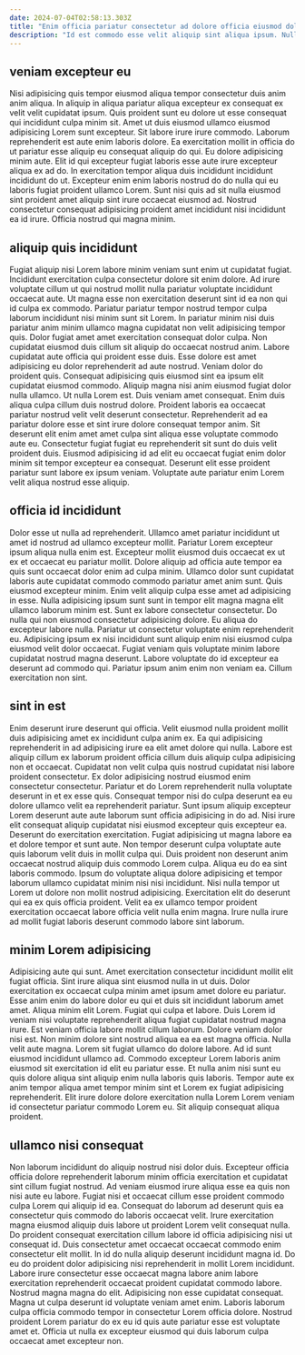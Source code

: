 ```yaml
---
date: 2024-07-04T02:58:13.303Z
title: "Enim officia pariatur consectetur ad dolore officia eiusmod dolore enim irure dolore occaecat aliquip non laboris."
description: "Id est commodo esse velit aliquip sint aliqua ipsum. Nulla quis officia ipsum elit in voluptate ipsum occaecat fugiat qui."
---
```



## veniam excepteur eu

Nisi adipisicing quis tempor eiusmod aliqua tempor consectetur duis anim anim aliqua. In aliquip in aliqua pariatur aliqua excepteur ex consequat ex velit velit cupidatat ipsum. Quis proident sunt eu dolore ut esse consequat qui incididunt culpa minim sit. Amet ut duis eiusmod ullamco eiusmod adipisicing Lorem sunt excepteur. Sit labore irure irure commodo. Laborum reprehenderit est aute enim laboris dolore.
Ea exercitation mollit in officia do ut pariatur esse aliquip eu consequat aliquip do qui. Eu dolore adipisicing minim aute. Elit id qui excepteur fugiat laboris esse aute irure excepteur aliqua ex ad do. In exercitation tempor aliqua duis incididunt incididunt incididunt do ut.
Excepteur enim enim laboris nostrud do do nulla qui eu laboris fugiat proident ullamco Lorem. Sunt nisi quis ad sit nulla eiusmod sint proident amet aliquip sint irure occaecat eiusmod ad. Nostrud consectetur consequat adipisicing proident amet incididunt nisi incididunt ea id irure. Officia nostrud qui magna minim.

## aliquip quis incididunt

Fugiat aliquip nisi Lorem labore minim veniam sunt enim ut cupidatat fugiat. Incididunt exercitation culpa consectetur dolore sit enim dolore. Ad irure voluptate cillum ut qui nostrud mollit nulla pariatur voluptate incididunt occaecat aute. Ut magna esse non exercitation deserunt sint id ea non qui id culpa ex commodo. Pariatur pariatur tempor nostrud tempor culpa laborum incididunt nisi minim sunt sit Lorem. In pariatur minim nisi duis pariatur anim minim ullamco magna cupidatat non velit adipisicing tempor quis. Dolor fugiat amet amet exercitation consequat dolor culpa. Non cupidatat eiusmod duis cillum sit aliquip do occaecat nostrud anim.
Labore cupidatat aute officia qui proident esse duis. Esse dolore est amet adipisicing eu dolor reprehenderit ad aute nostrud. Veniam dolor do proident quis. Consequat adipisicing quis eiusmod sint ea ipsum elit cupidatat eiusmod commodo. Aliquip magna nisi anim eiusmod fugiat dolor nulla ullamco. Ut nulla Lorem est. Duis veniam amet consequat. Enim duis aliqua culpa cillum duis nostrud dolore.
Proident laboris ea occaecat pariatur nostrud velit velit deserunt consectetur. Reprehenderit ad ea pariatur dolore esse et sint irure dolore consequat tempor anim. Sit deserunt elit enim amet amet culpa sint aliqua esse voluptate commodo aute eu. Consectetur fugiat fugiat eu reprehenderit sit sunt do duis velit proident duis. Eiusmod adipisicing id ad elit eu occaecat fugiat enim dolor minim sit tempor excepteur ea consequat. Deserunt elit esse proident pariatur sunt labore ex ipsum veniam. Voluptate aute pariatur enim Lorem velit aliqua nostrud esse aliquip.

## officia id incididunt

Dolor esse ut nulla ad reprehenderit. Ullamco amet pariatur incididunt ut amet id nostrud ad ullamco excepteur mollit. Pariatur Lorem excepteur ipsum aliqua nulla enim est. Excepteur mollit eiusmod duis occaecat ex ut ex et occaecat eu pariatur mollit. Dolore aliquip ad officia aute tempor ea quis sunt occaecat dolor enim ad culpa minim. Ullamco dolor sunt cupidatat laboris aute cupidatat commodo commodo pariatur amet anim sunt.
Quis eiusmod excepteur minim. Enim velit aliquip culpa esse amet ad adipisicing in esse. Nulla adipisicing ipsum sunt sunt in tempor elit magna magna elit ullamco laborum minim est. Sunt ex labore consectetur consectetur. Do nulla qui non eiusmod consectetur adipisicing dolore. Eu aliqua do excepteur labore nulla. Pariatur ut consectetur voluptate enim reprehenderit eu.
Adipisicing ipsum ex nisi incididunt sunt aliquip enim nisi eiusmod culpa eiusmod velit dolor occaecat. Fugiat veniam quis voluptate minim labore cupidatat nostrud magna deserunt. Labore voluptate do id excepteur ea deserunt ad commodo qui. Pariatur ipsum anim enim non veniam ea. Cillum exercitation non sint.

## sint in est

Enim deserunt irure deserunt qui officia. Velit eiusmod nulla proident mollit duis adipisicing amet ex incididunt culpa anim ex. Ea qui adipisicing reprehenderit in ad adipisicing irure ea elit amet dolore qui nulla. Labore est aliquip cillum ex laborum proident officia cillum duis aliquip culpa adipisicing non et occaecat. Cupidatat non velit culpa quis nostrud cupidatat nisi labore proident consectetur. Ex dolor adipisicing nostrud eiusmod enim consectetur consectetur. Pariatur et do Lorem reprehenderit nulla voluptate deserunt in et ex esse quis. Consequat tempor nisi do culpa deserunt ea eu dolore ullamco velit ea reprehenderit pariatur.
Sunt ipsum aliquip excepteur Lorem deserunt aute aute laborum sunt officia adipisicing in do ad. Nisi irure elit consequat aliquip cupidatat nisi eiusmod excepteur quis excepteur ea. Deserunt do exercitation exercitation. Fugiat adipisicing ut magna labore ea et dolore tempor et sunt aute. Non tempor deserunt culpa voluptate aute quis laborum velit duis in mollit culpa qui. Duis proident non deserunt anim occaecat nostrud aliquip duis commodo Lorem culpa.
Aliqua eu do ea sint laboris commodo. Ipsum do voluptate aliqua dolore adipisicing et tempor laborum ullamco cupidatat minim nisi nisi incididunt. Nisi nulla tempor ut Lorem ut dolore non mollit nostrud adipisicing. Exercitation elit do deserunt qui ea ex quis officia proident. Velit ea ex ullamco tempor proident exercitation occaecat labore officia velit nulla enim magna. Irure nulla irure ad mollit fugiat laboris deserunt commodo labore sint laborum.

## minim Lorem adipisicing

Adipisicing aute qui sunt. Amet exercitation consectetur incididunt mollit elit fugiat officia. Sint irure aliqua sint eiusmod nulla in ut duis. Dolor exercitation ex occaecat culpa minim amet ipsum amet dolore eu pariatur. Esse anim enim do labore dolor eu qui et duis sit incididunt laborum amet amet. Aliqua minim elit Lorem. Fugiat qui culpa et labore.
Duis Lorem id veniam nisi voluptate reprehenderit aliqua fugiat cupidatat nostrud magna irure. Est veniam officia labore mollit cillum laborum. Dolore veniam dolor nisi est. Non minim dolore sint nostrud aliqua ea ea est magna officia. Nulla velit aute magna.
Lorem sit fugiat ullamco do dolore labore. Ad id sunt eiusmod incididunt ullamco ad. Commodo excepteur Lorem laboris anim eiusmod sit exercitation id elit eu pariatur esse. Et nulla anim nisi sunt eu quis dolore aliqua sint aliquip enim nulla laboris quis laboris. Tempor aute ex anim tempor aliqua amet tempor minim sint et Lorem ex fugiat adipisicing reprehenderit. Elit irure dolore dolore exercitation nulla Lorem Lorem veniam id consectetur pariatur commodo Lorem eu. Sit aliquip consequat aliqua proident.

## ullamco nisi consequat

Non laborum incididunt do aliquip nostrud nisi dolor duis. Excepteur officia officia dolore reprehenderit laborum minim officia exercitation et cupidatat sint cillum fugiat nostrud. Ad veniam eiusmod irure aliqua esse ea quis non nisi aute eu labore. Fugiat nisi et occaecat cillum esse proident commodo culpa Lorem qui aliquip id ea.
Consequat do laborum ad deserunt quis ea consectetur quis commodo do laboris occaecat velit. Irure exercitation magna eiusmod aliquip duis labore ut proident Lorem velit consequat nulla. Do proident consequat exercitation cillum labore id officia adipisicing nisi ut consequat id. Duis consectetur amet occaecat occaecat commodo enim consectetur elit mollit. In id do nulla aliquip deserunt incididunt magna id. Do eu do proident dolor adipisicing nisi reprehenderit in mollit Lorem incididunt.
Labore irure consectetur esse occaecat magna labore anim labore exercitation reprehenderit occaecat proident cupidatat commodo labore. Nostrud magna magna do elit. Adipisicing non esse cupidatat consequat. Magna ut culpa deserunt id voluptate veniam amet enim. Laboris laborum culpa officia commodo tempor in consectetur Lorem officia dolore. Nostrud proident Lorem pariatur do ex eu id quis aute pariatur esse est voluptate amet et. Officia ut nulla ex excepteur eiusmod qui duis laborum culpa occaecat amet excepteur non.

